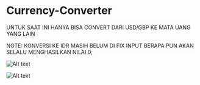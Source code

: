 # Currency-Converter

UNTUK SAAT INI HANYA BISA CONVERT DARI USD/GBP KE MATA UANG YANG LAIN

NOTE: KONVERSI KE IDR MASIH BELUM DI FIX INPUT BERAPA PUN AKAN SELALU MENGHASILKAN NILAI 0;

![Alt text](https://media.giphy.com/media/IqGRCYTztKtW4YzScU/giphy.gif "SCREENSHOT")

![Alt text](https://media.giphy.com/media/uuviZDcQnswhb6d3H5/giphy.gif "sad")